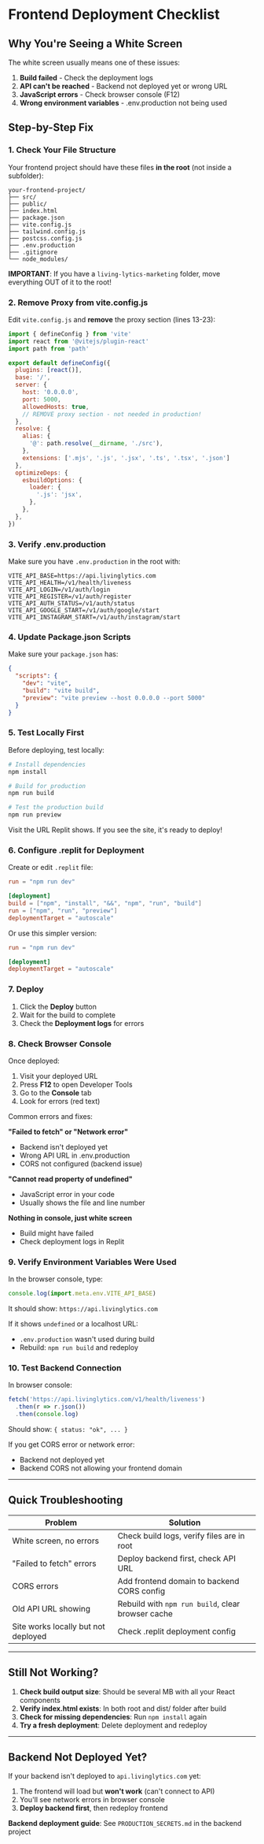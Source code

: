# Frontend Deployment Checklist

## Why You're Seeing a White Screen

The white screen usually means one of these issues:

1. **Build failed** - Check the deployment logs
2. **API can't be reached** - Backend not deployed yet or wrong URL
3. **JavaScript errors** - Check browser console (F12)
4. **Wrong environment variables** - .env.production not being used

## Step-by-Step Fix

### 1. Check Your File Structure

Your frontend project should have these files **in the root** (not inside a subfolder):

```
your-frontend-project/
├── src/
├── public/
├── index.html
├── package.json
├── vite.config.js
├── tailwind.config.js
├── postcss.config.js
├── .env.production
├── .gitignore
└── node_modules/
```

**IMPORTANT**: If you have a `living-lytics-marketing` folder, move everything OUT of it to the root!

### 2. Remove Proxy from vite.config.js

Edit `vite.config.js` and **remove** the proxy section (lines 13-23):

```javascript
import { defineConfig } from 'vite'
import react from '@vitejs/plugin-react'
import path from 'path'

export default defineConfig({
  plugins: [react()],
  base: '/',
  server: {
    host: '0.0.0.0',
    port: 5000,
    allowedHosts: true,
    // REMOVE proxy section - not needed in production!
  },
  resolve: {
    alias: {
      '@': path.resolve(__dirname, './src'),
    },
    extensions: ['.mjs', '.js', '.jsx', '.ts', '.tsx', '.json']
  },
  optimizeDeps: {
    esbuildOptions: {
      loader: {
        '.js': 'jsx',
      },
    },
  },
})
```

### 3. Verify .env.production

Make sure you have `.env.production` in the root with:

```env
VITE_API_BASE=https://api.livinglytics.com
VITE_API_HEALTH=/v1/health/liveness
VITE_API_LOGIN=/v1/auth/login
VITE_API_REGISTER=/v1/auth/register
VITE_API_AUTH_STATUS=/v1/auth/status
VITE_API_GOOGLE_START=/v1/auth/google/start
VITE_API_INSTAGRAM_START=/v1/auth/instagram/start
```

### 4. Update Package.json Scripts

Make sure your `package.json` has:

```json
{
  "scripts": {
    "dev": "vite",
    "build": "vite build",
    "preview": "vite preview --host 0.0.0.0 --port 5000"
  }
}
```

### 5. Test Locally First

Before deploying, test locally:

```bash
# Install dependencies
npm install

# Build for production
npm run build

# Test the production build
npm run preview
```

Visit the URL Replit shows. If you see the site, it's ready to deploy!

### 6. Configure .replit for Deployment

Create or edit `.replit` file:

```toml
run = "npm run dev"

[deployment]
build = ["npm", "install", "&&", "npm", "run", "build"]
run = ["npm", "run", "preview"]
deploymentTarget = "autoscale"
```

Or use this simpler version:

```toml
run = "npm run dev"

[deployment]
deploymentTarget = "autoscale"
```

### 7. Deploy

1. Click the **Deploy** button
2. Wait for the build to complete
3. Check the **Deployment logs** for errors

### 8. Check Browser Console

Once deployed:

1. Visit your deployed URL
2. Press **F12** to open Developer Tools
3. Go to the **Console** tab
4. Look for errors (red text)

Common errors and fixes:

**"Failed to fetch" or "Network error"**
- Backend isn't deployed yet
- Wrong API URL in .env.production
- CORS not configured (backend issue)

**"Cannot read property of undefined"**
- JavaScript error in your code
- Usually shows the file and line number

**Nothing in console, just white screen**
- Build might have failed
- Check deployment logs in Replit

### 9. Verify Environment Variables Were Used

In the browser console, type:

```javascript
console.log(import.meta.env.VITE_API_BASE)
```

It should show: `https://api.livinglytics.com`

If it shows `undefined` or a localhost URL:
- `.env.production` wasn't used during build
- Rebuild: `npm run build` and redeploy

### 10. Test Backend Connection

In browser console:

```javascript
fetch('https://api.livinglytics.com/v1/health/liveness')
  .then(r => r.json())
  .then(console.log)
```

Should show: `{ status: "ok", ... }`

If you get CORS error or network error:
- Backend not deployed yet
- Backend CORS not allowing your frontend domain

---

## Quick Troubleshooting

| Problem | Solution |
|---------|----------|
| White screen, no errors | Check build logs, verify files are in root |
| "Failed to fetch" errors | Deploy backend first, check API URL |
| CORS errors | Add frontend domain to backend CORS config |
| Old API URL showing | Rebuild with `npm run build`, clear browser cache |
| Site works locally but not deployed | Check .replit deployment config |

---

## Still Not Working?

1. **Check build output size**: Should be several MB with all your React components
2. **Verify index.html exists**: In both root and dist/ folder after build
3. **Check for missing dependencies**: Run `npm install` again
4. **Try a fresh deployment**: Delete deployment and redeploy

---

## Backend Not Deployed Yet?

If your backend isn't deployed to `api.livinglytics.com` yet:

1. The frontend will load but **won't work** (can't connect to API)
2. You'll see network errors in browser console
3. **Deploy backend first**, then redeploy frontend

**Backend deployment guide**: See `PRODUCTION_SECRETS.md` in the backend project
